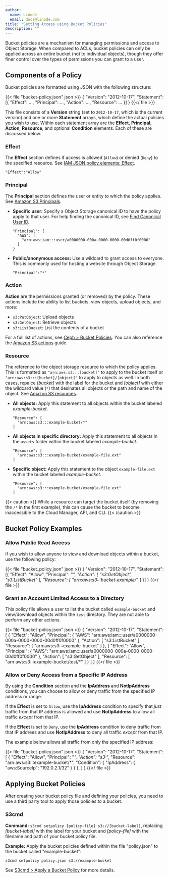 ```yaml
---
author:
  name: Linode
  email: docs@linode.com
title: "Setting Access using Bucket Policies"
description: ""
---
```


Bucket policies are a mechanism for managing permissions and access to Object Storage. When compared to ACLs, bucket policies can only be applied across an entire bucket (not to individual objects), though they offer finer control over the types of permissions you can grant to a user.

## Components of a Policy

Bucket policies are formatted using JSON with the following structure:

{{< file "bucket-policy.json" json >}}
{
  "Version": "2012-10-17",
  "Statement": [{
    "Effect": ...,
    "Principal": ...,
    "Action": ...,
    "Resource": ...
  }]
}
{{</ file >}}

This file consists of a **Version** string (set to `2012-10-17`, which is the current version) and one or more **Statement** arrays, which define the actual policies you wish to use. Within each statement array are the **Effect**, **Principal**, **Action**, **Resource**, and optional **Condition** elements. Each of these are discussed below.

### Effect

The **Effect** section defines if access is allowed (`Allow`) or denied (`Deny`) to the specified resource. See [IAM JSON policy elements: Effect](https://docs.aws.amazon.com/IAM/latest/UserGuide/reference_policies_elements_effect.html).

    "Effect":"Allow"

### Principal

The **Principal** section defines the user or entity to which the policy applies. See [Amazon S3 Principals](https://docs.aws.amazon.com/AmazonS3/latest/userguide/s3-bucket-user-policy-specifying-principal-intro.html).

-   **Specific user:** Specify a Object Storage canonical ID to have the policy apply to that user. For help finding the canonical ID, see [Find Canonical User ID](/docs/products/storage/object-storage/guides/find-canonical-id/).

        "Principal": {
          "AWS": [
            "arn:aws:iam:::user/a0000000-000a-0000-0000-00d0ff0f0000"
          ]
        }

-   **Public/anonymous access:** Use a wildcard to grant access to everyone. This is commonly used for hosting a website through Object Storage.

        "Principal":"*"

### Action

**Action** are the permissions granted (or removed) by the policy. These actions include the ability to list buckets, view objects, upload objects, and more:

- `s3:PutObject`: Upload objects
- `s3:GetObject`: Retrieve objects
- `s3:ListBucket`: List the contents of a bucket

For a full list of actions, see [Ceph > Bucket Policies](https://docs.ceph.com/en/latest/radosgw/bucketpolicy/#). You can also reference the [Amazon S3 actions](https://docs.aws.amazon.com/AmazonS3/latest/userguide/using-with-s3-actions.html) guide.

### Resource

The reference to the object storage resource to which the policy applies. This is formatted as `"arn:aws:s3:::[bucket]"` to apply to the bucket itself or `"arn:aws:s3:::[bucket]/[object]"` to apply to objects as well. In both cases, repalce *[bucket]* with the label for the bucket and *[object]* with either the wildcard value (`*`) that desinates all objects or the path and name of the object. See [Amazon S3 resources](https://docs.aws.amazon.com/AmazonS3/latest/userguide/s3-arn-format.html).

-   **All objects:** Apply this statement to all objects within the bucket labeled *example-bucket*.

        "Resource": [
          "arn:aws:s3:::example-bucket/*"
        ]

-   **All objects in specific directory:** Apply this statement to all objects in the `assets` folder within the bucket labeled *example-bucket*.

        "Resource": [
          "arn:aws:s3:::example-bucket/example-file.ext"
        ]

-   **Specific object:** Apply this statement to the object `example-file.ext` within the bucket labeled *example-bucket*.

        "Resource": [
          "arn:aws:s3:::example-bucket/example-file.ext"
        ]

{{< caution >}}
While a resource can target the bucket itself (by removing the `/*` in the first example), this can cause the bucket to become inaccessible to the Cloud Manager, API, and CLI.
{{< /caution >}}

## Bucket Policy Examples

### Allow Public Read Access

If you wish to allow anyone to view and download objects within a bucket, use the following policy:

{{< file "bucket_policy.json" json >}}
{
  "Version": "2012-10-17",
  "Statement": [{
    "Effect": "Allow",
    "Principal": "*",
    "Action": [
      "s3:GetObject",
      "s3:ListBucket"
    ],
    "Resource": [
      "arn:aws:s3:::bucket-example/*"
    ]
  }]
}
{{</ file >}}

### Grant an Account Limited Access to a Directory

This policy file allows a user to list the bucket called `example-bucket` and view/download objects within the `test` directory. They are not able to perform any other actions.

{{< file "bucket-policy.json" json >}}
{
  "Version": "2012-10-17",
  "Statement": [
    {
      "Effect": "Allow",
      "Principal": {
        "AWS": "arn:aws:iam:::user/a0000000-000a-0000-0000-00d0ff0f0000"
      },
      "Action": [
        "s3:ListBucket"
      ],
      "Resource": [
        "arn:aws:s3:::example-bucket"
      ]
    },
    {
      "Effect": "Allow",
      "Principal": {
        "AWS": "arn:aws:iam:::user/a0000000-000a-0000-0000-00d0ff0f0000"
      },
      "Action": [
        "s3:GetObject"
      ],
      "Resource": [
        "arn:aws:s3:::example-bucket/test/*"
      ]
    }
  ]
}
{{</ file >}}

### Allow or Deny Access from a Specific IP Address

By using the **Condition** section and the **IpAddress** and **NotIpAddress** conditions, you can choose to allow or deny traffic from the specified IP address or range.

If the **Effect** is set to `Allow`, use the **IpAddress** condition to specify that *just* traffic from that IP address is allowed and use **NotIpAddress** to allow all traffic *except* from that IP.

If the **Effect** is set to `Deny`, use the **IpAddress** condition to deny traffic from that IP addrees and use **NotIpAddress** to deny all traffic *except* from that IP.

The example below allows all traffic from only the specified IP address:

{{< file "bucket-policy.json" json >}}
{
  "Version": "2012-10-17",
  "Statement": [
    {
      "Effect": "Allow",
      "Principal": "*",
      "Action": "s3:*",
      "Resource": "arn:aws:s3:::example-bucket/*",
      "Condition": {
        "IpAddress": {
          "aws:SourceIp": "192.0.2.1/32"
        }
      }
    },
  ]
}
{{</ file >}}

## Applying Bucket Policies

After creating your bucket policy file and defining your policies, you need to use a third party tool to apply those policies to a bucket.

### S3cmd

**Command:** `s3cmd setpolicy [policy-file] s3://[bucket-label]`, replacing *[bucket-label]* with the label for your bucket and *[policy-file]* with the filename and path of your bucket policy file.

**Example:** Apply the bucket policies defined within the file "policy.json" to the bucket called "example-bucket":

    s3cmd setpolicy policy.json s3://example-bucket

See [S3cmd > Apply a Bucket Policy](/docs/products/storage/object-storage/guides/s3cmd/#apply-a-bucket-policy) for more details.
